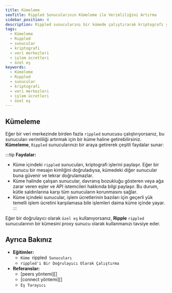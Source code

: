 ```yaml
---
title: Kümeleme
seoTitle: Rippled Sunucularının Kümeleme ile Verimliliğini Artırma
sidebar_position: 4
description: Rippled sunucularını bir kümede çalıştırarak kriptografi yükünü paylaşın. Bu içerik, rippled sunucularının verimliliğini artırmanın yollarını ve kümeleme yöntemlerinin sağladığı avantajları özetlemektedir.
tags: 
  - Kümeleme
  - Rippled
  - sunucular
  - kriptografi
  - veri merkezleri
  - işlem ücretleri
  - özel eş
keywords: 
  - Kümeleme
  - Rippled
  - sunucular
  - kriptografi
  - veri merkezleri
  - işlem ücretleri
  - özel eş
---
```


## Kümeleme

Eğer bir veri merkezinde birden fazla `rippled` sunucusu çalıştırıyorsanız, bu sunucuları verimliliği artırmak için bir küme haline getirebilirsiniz. **Kümeleme**, `Rippled` sunucularınızı bir araya getirerek çeşitli faydalar sunar:

:::tip
**Faydalar:**
- Küme içindeki `rippled` sunucuları, kriptografi işlerini paylaşır. Eğer bir sunucu bir mesajın kimliğini doğruladıysa, kümedeki diğer sunucular buna güvenir ve tekrar doğrulamazlar.
- Küme halinde çalışan sunucular, davranış bozukluğu gösteren veya ağa zarar veren eşler ve API istemcileri hakkında bilgi paylaşır. Bu durum, kütle saldırılarına karşı tüm sunucuların korunmasını sağlar.
- Küme içindeki sunucular, işlem ücretlerinin bazıları için geçerli yük temelli işlem ücretini karşılamasa bile işlemleri daima küme içinde yayar.
:::

Eğer bir doğrulayıcı olarak `özel eş` kullanıyorsanız, **Ripple** `rippled` sunucularının bir kümesini proxy sunucu olarak kullanmanızı tavsiye eder.

## Ayrıca Bakınız

- **Eğitimler:**
    - `Küme `rippled` Sunucuları`
    - `rippled'i Bir Doğrulayıcı Olarak Çalıştırma`
- **Referanslar:**
    - [peers yöntemi][]
    - [connect yöntemi][]
    - `Eş Tarayıcı`

